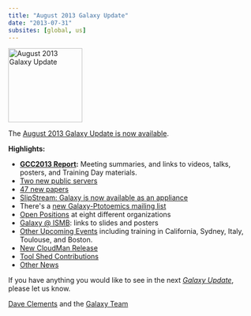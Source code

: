 ```yaml
---
title: "August 2013 Galaxy Update"
date: "2013-07-31"
subsites: [global, us]
---
```

<div class='right'><a href='/galaxy-updates/2013-08/'><img src="/images/logos/GalaxyUpdate200.png" alt="August 2013 Galaxy Update" width=150 /></a></div>

The [August 2013 Galaxy Update is now available](/galaxy-updates/2013-08/).

**Highlights:**

* **[GCC2013 Report](/galaxy-updates/2013-08/#gcc2013-report):** Meeting summaries, and links to videos, talks, posters, and Training Day materials.
* [Two new public servers](/galaxy-updates/2013-08/#new-public-servers)
* [47 new papers](/galaxy-updates/2013-08/#new-papers)
* [SlipStream: Galaxy is now available as an appliance](/galaxy-updates/2013-08/#slipstream-appliance-galaxy-edition-announced)
* There's a [new Galaxy-Ptotoemics mailing list](/galaxy-updates/2013-08/#new-galaxy-proteomics-mailing-list)
* [Open Positions](/galaxy-updates/2013-08/#whos-hiring) at eight different organizations
* [Galaxy @ ISMB](/galaxy-updates/2013-08/#ismb--eccb--bosc--ms-sig-2013): links to slides and posters
* [Other Upcoming Events](/galaxy-updates/2013-08/#other-upcoming-events) including training in California, Sydney, Italy, Toulouse, and Boston.
* [New CloudMan Release](/galaxy-updates/2013-08/#cloudman-release)
* [Tool Shed Contributions](/galaxy-updates/2013-08/#toolshed-contributions)
* [Other News](/galaxy-updates/2013-08/#other-news)

If you have anything you would like to see in the next *[Galaxy Update](/galaxy-updates/)*, please let us know.

[Dave Clements](/people/dave-clements/) and the [Galaxy Team](/galaxy-team/)
